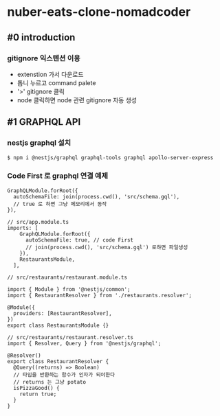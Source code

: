 # nuber-eats-clone-nomadcoder

## #0 introduction

### gitignore 익스텐션 이용

- extenstion 가서 다운로드
- 톱니 누르고 command palete
- '>' gitignore 클릭
- node 클릭하면 node 관련 gitignore 자동 생성

## #1 GRAPHQL API

### nestjs graphql 설치

```
$ npm i @nestjs/graphql graphql-tools graphql apollo-server-express
```

### Code First 로 graphql 연결 예제

```
GraphQLModule.forRoot({
  autoSchemaFile: join(process.cwd(), 'src/schema.gql'),
  // true 로 하면 그냥 메모리에서 동작
}),
```

```
// src/app.module.ts
imports: [
    GraphQLModule.forRoot({
      autoSchemaFile: true, // code First
      // join(process.cwd(), 'src/schema.gql') 로하면 파일생성
    }),
    RestaurantsModule,
  ],
```

```
// src/restaurants/restaurant.module.ts

import { Module } from '@nestjs/common';
import { RestaurantResolver } from './restaurants.resolver';

@Module({
  providers: [RestaurantResolver],
})
export class RestaurantsModule {}

```

```
// src/restaurants/restaurant.resolver.ts
import { Resolver, Query } from '@nestjs/graphql';

@Resolver()
export class RestaurantResolver {
  @Query((returns) => Boolean)
  // 타입을 반환하는 함수가 인자가 되야한다
  // returns 는 그냥 potato
  isPizzaGood() {
    return true;
  }
}
```
